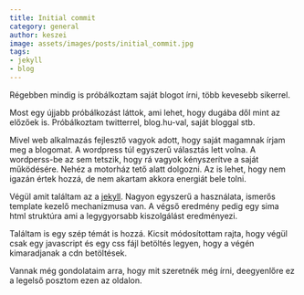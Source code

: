 ```yaml
---
title: Initial commit
category: general
author: keszei
image: assets/images/posts/initial_commit.jpg
tags:
- jekyll
- blog
---
```


Régebben mindig is próbálkoztam saját blogot írni, több kevesebb sikerrel.

Most egy újjabb próbálkozást láttok, ami lehet, hogy dugába dől mint az előzőek is. Próbálkoztam twitterrel, blog.hu-val, saját bloggal stb.

Mivel web alkalmazás fejlesztő vagyok adott, hogy saját magamnak írjam meg a blogomat. A wordpress túl egyszerű választás lett volna. A wordperss-be az sem tetszik, hogy rá  vagyok kényszerítve a saját működésére. Nehéz a motorház tető alatt dolgozni. Az is lehet, hogy nem igazán értek hozzá, de nem akartam akkora energiát bele tolni.

Végül amit találtam az a [jekyll](https://jekyllrb.com/). Nagyon egyszerű a használata, ismerős template kezelő mechanizmusa van. A végső eredmény pedig egy sima html struktúra ami a legygyorsabb kiszolgálást eredményezi.

Találtam is egy szép témát is hozzá. Kicsit módosítottam rajta, hogy végül csak egy javascript és egy css fájl betöltés legyen, hogy a végén kimaradjanak a cdn betöltések.

Vannak még gondolataim arra, hogy mit szeretnék még írni, deegyenlőre ez a legelső posztom ezen az oldalon.
